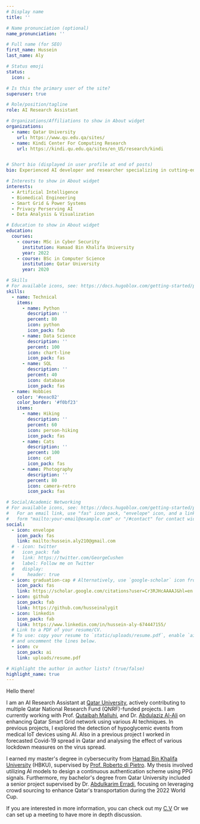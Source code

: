 ```yaml
---
# Display name
title: ''

# Name pronunciation (optional)
name_pronunciation: ''

# Full name (for SEO)
first_name: Hussein
last_name: Aly

# Status emoji
status:
  icon: ☕️

# Is this the primary user of the site?
superuser: true

# Role/position/tagline
role: AI Research Assistant

# Organizations/Affiliations to show in About widget
organizations:
  - name: Qatar University
    url: https://www.qu.edu.qa/sites/
  - name: Kindi Center For Computing Research 
    url: https://kindi.qu.edu.qa/sites/en_US/research/kindi


# Short bio (displayed in user profile at end of posts)
bio: Experienced AI developer and researcher specializing in cutting-edge machine learning and deep learning techniques

# Interests to show in About widget
interests:
  - Artificial Intelligence
  - Biomedical Engineering
  - Smart Grid & Power Systems
  - Privacy Perserving AI 
  - Data Analysis & Visualization

# Education to show in About widget
education:
  courses:
    - course: MSc in Cyber Security
      institution: Hamaad Bin Khalifa University
      year: 2022
    - course: BSc in Computer Science 
      institution: Qatar University
      year: 2020

# Skills
# For available icons, see: https://docs.hugoblox.com/getting-started/page-builder/#icons
skills:
  - name: Technical
    items:
      - name: Python
        description: ''
        percent: 80
        icon: python
        icon_pack: fab
      - name: Data Science
        description: ''
        percent: 100
        icon: chart-line
        icon_pack: fas
      - name: SQL
        description: ''
        percent: 40
        icon: database
        icon_pack: fas
  - name: Hobbies
    color: '#eeac02'
    color_border: '#f0bf23'
    items:
      - name: Hiking
        description: ''
        percent: 60
        icon: person-hiking
        icon_pack: fas
      - name: Cats
        description: ''
        percent: 100
        icon: cat
        icon_pack: fas
      - name: Photography
        description: ''
        percent: 80
        icon: camera-retro
        icon_pack: fas

# Social/Academic Networking
# For available icons, see: https://docs.hugoblox.com/getting-started/page-builder/#icons
#   For an email link, use "fas" icon pack, "envelope" icon, and a link in the
#   form "mailto:your-email@example.com" or "/#contact" for contact widget.
social:
  - icon: envelope
    icon_pack: fas
    link: mailto:hussein.aly210@gmail.com
  # - icon: twitter
  #   icon_pack: fab
  #   link: https://twitter.com/GeorgeCushen
  #   label: Follow me on Twitter
  #   display:
  #     header: true
  - icon: graduation-cap # Alternatively, use `google-scholar` icon from `ai` icon pack
    icon_pack: fas
    link: https://scholar.google.com/citations?user=Cr3RJHcAAAAJ&hl=en
  - icon: github
    icon_pack: fab
    link: https://github.com/husseinalygit
  - icon: linkedin
    icon_pack: fab
    link: https://www.linkedin.com/in/hussein-aly-674447155/
  # Link to a PDF of your resume/CV.
  # To use: copy your resume to `static/uploads/resume.pdf`, enable `ai` icons in `params.yaml`,
  # and uncomment the lines below.
  - icon: cv
    icon_pack: ai
    link: uploads/resume.pdf

# Highlight the author in author lists? (true/false)
highlight_name: true
---
```


Hello there!

I am an AI Research Assistant at [Qatar University](https://www.qu.edu.qa/sites/), actively contributing to multiple Qatar National Research Fund (QNRF)-funded projects. I am currently working with Prof. [Qutaibah Malluhi](https://scholar.google.com/citations?user=uxzUkuUAAAAJ), and Dr. [Abdulaziz Al-Ali](http://qufaculty.qu.edu.qa/a-alali/) on enhancing Qatar Smart Grid network using various AI techniques. In previous projects, I explored the detection of hypoglycemic events from medical IoT devices using AI. Also in a previous project I worked in forecasted Covid-19 spread in Qatar and analysing the effect of various lockdown measures on the virus spread.

I earned my master's degree in cybersecurity from [Hamad Bin Khalifa University](https://www.hbku.edu.qa/en) (HBKU), supervised by [Prof. Roberto di Pietro](https://scholar.google.com/citations?user=Io9QeG0AAAAJ). My thesis involved utilizing AI models to design a continuous authentication scheme using PPG signals. Furthermore, my bachelor's degree from Qatar University included a senior project supervised by Dr. [Abdulkarim Erradi](http://qufaculty.qu.edu.qa/erradi/), focusing on leveraging crowd sourcing to enhance Qatar's transportation during the 2022 World Cup.

If you are interested in more information, you can check out my [C.V](https://husseinalygit.github.io/uploads/resume.pdf) Or we can set up a meeting to have more in depth discussion. 

